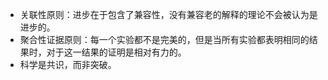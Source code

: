 - 关联性原则：进步在于包含了兼容性，没有兼容老的解释的理论不会被认为是进步的。
- 聚合性证据原则：每一个实验都不是完美的，但是当所有实验都表明相同的结果时，对于这一结果的证明是相对有力的。
- 科学是共识，而非突破。